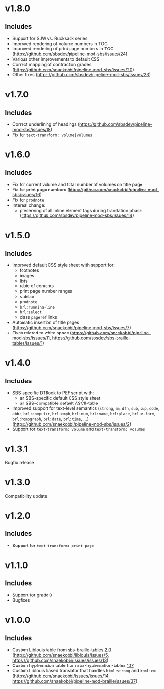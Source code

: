 v1.8.0
======

Includes
--------
- Support for SJW vs. Rucksack series
- Improved rendering of volume numbers in TOC
- Improved rendering of print page numbers in TOC (https://github.com/sbsdev/pipeline-mod-sbs/issues/24)
- Various other improvements to default CSS
- Correct mapping of contraction grades (https://github.com/snaekobbi/pipeline-mod-sbs/issues/20)
- Other fixes (https://github.com/sbsdev/pipeline-mod-sbs/issues/23)

v1.7.0
======

Includes
--------
- Correct underlining of headings (https://github.com/sbsdev/pipeline-mod-sbs/issues/18)
- Fix for `text-transform: volume|volumes`

v1.6.0
======

Includes
--------
- Fix for current volume and total number of volumes on title page
- Fix for print page numbers (https://github.com/snaekobbi/pipeline-mod-sbs/issues/16)
- Fix for `prodnote`
- Internal change:
  - preserving of all inline element tags during translation phase
    (https://github.com/sbsdev/pipeline-mod-sbs/issues/14)

v1.5.0
======

Includes
--------
- Improved default CSS style sheet with support for:
  - footnotes
  - images
  - lists
  - table of contents
  - print page number ranges
  - `sidebar`
  - `prodnote`
  - `brl:running-line`
  - `brl:select`
  - class `pageref` links
- Automatic insertion of title pages (https://github.com/snaekobbi/pipeline-mod-sbs/issues/7)
- Fixes related to white space (https://github.com/snaekobbi/pipeline-mod-sbs/issues/11,
  https://github.com/sbsdev/sbs-braille-tables/issues/1)

v1.4.0
======

Includes
--------
- SBS-specific DTBook to PEF script with:
  - an SBS-specific default CSS style sheet
  - an SBS-compatible default ASCII-table
- Improved support for text-level semantics (`strong`, `em`, `dfn`, `sub`, `sup`, `code`, `abbr`,
  `brl:computer`, `brl:emph`, `brl:num`, `brl:name`, `brl:place`, `brl:v-form`, `brl:homograph`,
  `brl:date`, `brl:time`, ...) (https://github.com/snaekobbi/pipeline-mod-sbs/issues/2)
- Support for `text-transform: volume` and `text-transform: volumes`

v1.3.1
======
Bugfix release

v1.3.0
======
Compatibility update

v1.2.0
======

Includes
--------
- Support for `text-transform: print-page`

v1.1.0
======

Includes
--------
- Support for grade 0
- Bugfixes

v1.0.0
======

Includes
--------
- Custom Liblouis table from sbs-braille-tables [2.0](https://github.com/sbsdev/sbs-braille-tables/releases/tag/v2.0)
  (https://github.com/snaekobbi/liblouis/issues/5, https://github.com/snaekobbi/issues/issues/13)
- Custom hyphenation table from sbs-hyphenation-tables
  [1.17](https://github.com/sbsdev/sbs-hyphenation-tables/releases/tag/v1.17)
- Custom Liblouis based translator that handles `html:strong` and `html:em`
  (https://github.com/snaekobbi/issues/issues/14, https://github.com/snaekobbi/pipeline-mod-braille/issues/37)
